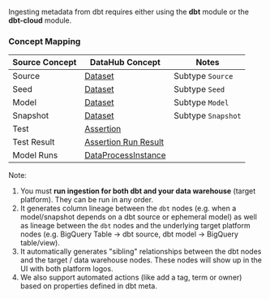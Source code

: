 Ingesting metadata from dbt requires either using the **dbt** module or the **dbt-cloud** module.

### Concept Mapping

| Source Concept | DataHub Concept                                                        | Notes              |
| -------------- | ---------------------------------------------------------------------- | ------------------ |
| Source         | [Dataset](../../metamodel/entities/dataset.md)                         | Subtype `Source`   |
| Seed           | [Dataset](../../metamodel/entities/dataset.md)                         | Subtype `Seed`     |
| Model          | [Dataset](../../metamodel/entities/dataset.md)                         | Subtype `Model`    |
| Snapshot       | [Dataset](../../metamodel/entities/dataset.md)                         | Subtype `Snapshot` |
| Test           | [Assertion](../../metamodel/entities/assertion.md)                     |                    |
| Test Result    | [Assertion Run Result](../../metamodel/entities/assertion.md)          |                    |
| Model Runs     | [DataProcessInstance](../../metamodel/entities/dataProcessInstance.md) |                    |

Note:

1. You must **run ingestion for both dbt and your data warehouse** (target platform). They can be run in any order.
2. It generates column lineage between the `dbt` nodes (e.g. when a model/snapshot depends on a dbt source or ephemeral model) as well as lineage between the `dbt` nodes and the underlying target platform nodes (e.g. BigQuery Table -> dbt source, dbt model -> BigQuery table/view).
3. It automatically generates "sibling" relationships between the dbt nodes and the target / data warehouse nodes. These nodes will show up in the UI with both platform logos.
4. We also support automated actions (like add a tag, term or owner) based on properties defined in dbt meta.
